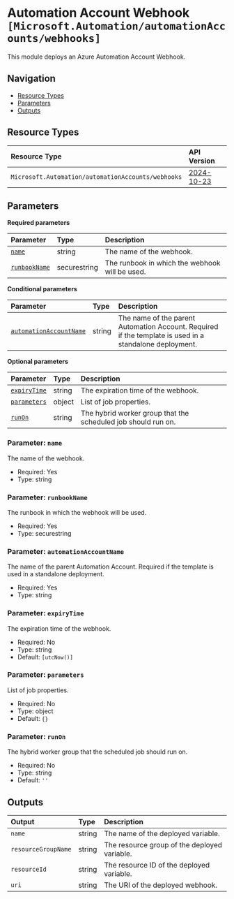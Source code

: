# Automation Account Webhook `[Microsoft.Automation/automationAccounts/webhooks]`

This module deploys an Azure Automation Account Webhook.

## Navigation

- [Resource Types](#Resource-Types)
- [Parameters](#Parameters)
- [Outputs](#Outputs)

## Resource Types

| Resource Type | API Version |
| :-- | :-- |
| `Microsoft.Automation/automationAccounts/webhooks` | [2024-10-23](https://learn.microsoft.com/en-us/azure/templates/Microsoft.Automation/2024-10-23/automationAccounts/webhooks) |

## Parameters

**Required parameters**

| Parameter | Type | Description |
| :-- | :-- | :-- |
| [`name`](#parameter-name) | string | The name of the webhook. |
| [`runbookName`](#parameter-runbookname) | securestring | The runbook in which the webhook will be used. |

**Conditional parameters**

| Parameter | Type | Description |
| :-- | :-- | :-- |
| [`automationAccountName`](#parameter-automationaccountname) | string | The name of the parent Automation Account. Required if the template is used in a standalone deployment. |

**Optional parameters**

| Parameter | Type | Description |
| :-- | :-- | :-- |
| [`expiryTime`](#parameter-expirytime) | string | The expiration time of the webhook. |
| [`parameters`](#parameter-parameters) | object | List of job properties. |
| [`runOn`](#parameter-runon) | string | The hybrid worker group that the scheduled job should run on. |

### Parameter: `name`

The name of the webhook.

- Required: Yes
- Type: string

### Parameter: `runbookName`

The runbook in which the webhook will be used.

- Required: Yes
- Type: securestring

### Parameter: `automationAccountName`

The name of the parent Automation Account. Required if the template is used in a standalone deployment.

- Required: Yes
- Type: string

### Parameter: `expiryTime`

The expiration time of the webhook.

- Required: No
- Type: string
- Default: `[utcNow()]`

### Parameter: `parameters`

List of job properties.

- Required: No
- Type: object
- Default: `{}`

### Parameter: `runOn`

The hybrid worker group that the scheduled job should run on.

- Required: No
- Type: string
- Default: `''`

## Outputs

| Output | Type | Description |
| :-- | :-- | :-- |
| `name` | string | The name of the deployed variable. |
| `resourceGroupName` | string | The resource group of the deployed variable. |
| `resourceId` | string | The resource ID of the deployed variable. |
| `uri` | string | The URI of the deployed webhook. |
